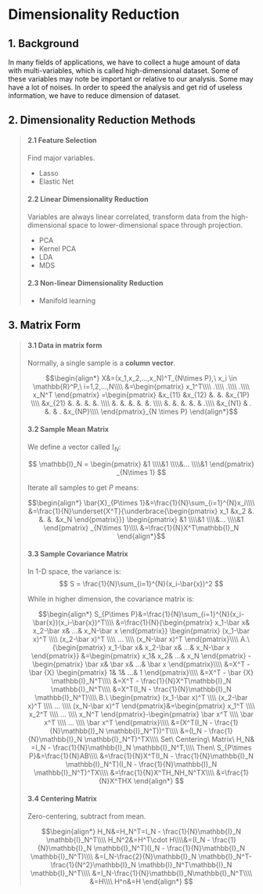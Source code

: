 # Dimensionality Reduction

## 1. Background

In many fields of applications, we have to collect a huge amount of data with multi-variables, which is called high-dimensional dataset. Some of these variables may note be important or relative to our analysis. Some may have a lot of noises. In order to speed the analysis and get rid of useless information, we have to reduce dimension of dataset.

## 2. Dimensionality Reduction Methods

>#### 2.1 Feature Selection
>Find major variables.
>* Lasso
>* Elastic Net
>
>#### 2.2 Linear Dimensionality Reduction
>Variables are always linear correlated, transform data from the high-dimensional space to lower-dimensional space through projection.
>* PCA
>* Kernel PCA
>* LDA
>* MDS
>
>#### 2.3 Non-linear Dimensionality Reduction
>* Manifold learning


## 3. Matrix Form

>#### 3.1 Data in matrix form
>Normally, a single sample is a **column vector**.
>
>$$\begin{align*}
>X&=(x_1,x_2,...,x_N)^T_{N\times P},\ x_i \in \mathbb{R}^P,\ i=1,2,...,N\\\\
>&=\begin{pmatrix}
>x_1^T\\\\ 
>.\\\\ 
>.\\\\ 
>.\\\\
>x_N^T 
>\end{pmatrix}
>=\begin{pmatrix}
>&x_{11}  &x_{12}  &.  &.  &x_{1P} \\\\ 
>&x_{21}  &.  &.  &.  &. \\\\ 
>&.  &.  &.  &.  &. \\\\ 
>&.  &.  &.  &.  & .\\\\ 
>&x_{N1}  & . &.  & . &x_{NP}\\\\
>\end{pmatrix}_{N \times P}
>\end{align*}$$
>
>
>#### 3.2 Sample Mean Matrix
>We define a vector called $\mathbb{I}_N$:
>
>$$
>\mathbb{I}_N = \begin{pmatrix}
>&1 \\\\&1  \\\\&... \\\\&1 
>\end{pmatrix} _{N\times 1}
>$$
>
>Iterate all samples to get $P$ means:
>
>$$\begin{align*}
>\bar{X}_{P\times 1}&=\frac{1}{N}\sum_{i=1}^{N}x_i\\\\
>&=\frac{1}{N}\underset{X^T}{\underbrace{\begin{pmatrix}
>x_1 &x_2  &. &. &. &x_N 
>\end{pmatrix}}} \begin{pmatrix}
>&1 \\\\&1  \\\\&... \\\\&1 
>\end{pmatrix} _{N\times 1}\\\\
>&=\frac{1}{N}X^T\mathbb{I}_N
>\end{align*}$$
>
>#### 3.3 Sample Covariance Matrix
>
>In 1-D space, the variance is:
>$$
>S = \frac{1}{N}\sum_{i=1}^{N}(x_i-\bar{x})^2
>$$
>
>While in higher dimension, the covariance matrix is:
>
>$$\begin{align*}
>S_{P\times P}&=\frac{1}{N}\sum_{i=1}^{N}(x_i-\bar{x})(x_i-\bar{x})^T\\\\
>&=\frac{1}{N}{\begin{pmatrix}
>x_1-\bar x&  x_2-\bar x& ...& x_N-\bar x
>\end{pmatrix}}
>\begin{pmatrix}
>(x_1-\bar x)^T
>\\\\
>(x_2-\bar x)^T
>\\\\
>... 
>\\\\
>(x_N-\bar x)^T
>\end{pmatrix}\\\\
>A.\ {\begin{pmatrix}
>x_1-\bar x&  x_2-\bar x& ...& x_N-\bar x
>\end{pmatrix}} &=\begin{pmatrix}
>x_1&  x_2& ...& x_N
>\end{pmatrix} -\begin{pmatrix}
>\bar x&  \bar x& ...& \bar x
>\end{pmatrix}\\\\
>&=X^T - \bar {X} \begin{pmatrix}
>1&  1& ...& 1
>\end{pmatrix}\\\\
>&=X^T - \bar {X} \mathbb{I}_N^T\\\\
>&=X^T - \frac{1}{N}X^T\mathbb{I}_N \mathbb{I}_N^T\\\\
>&=X^T(I_N - \frac{1}{N}\mathbb{I}_N \mathbb{I}_N^T)\\\\
>B.\ \begin{pmatrix}
>(x_1-\bar x)^T
>\\\\
>(x_2-\bar x)^T
>\\\\
>... 
>\\\\
>(x_N-\bar x)^T
>\end{pmatrix}&=\begin{pmatrix}
>x_1^T
>\\\\
>x_2^T
>\\\\
>... 
>\\\\
>x_N^T
>\end{pmatrix}-\begin{pmatrix}
>\bar x^T
>\\\\
>\bar x^T
>\\\\
>... 
>\\\\
>\bar x^T
>\end{pmatrix}\\\\
>&=(X^T(I_N - \frac{1}{N}\mathbb{I}_N \mathbb{I}_N^T))^T\\\\
>&=(I_N - \frac{1}{N}\mathbb{I}_N \mathbb{I}_N^T)^TX\\\\
>Set\ Centering\ Matrix\ H_N& =I_N - \frac{1}{N}\mathbb{I}_N \mathbb{I}_N^T,\\\\
>Then\ S_{P\times P}&=\frac{1}{N}AB\\\\
>&=\frac{1}{N}X^T(I_N - \frac{1}{N}\mathbb{I}_N \mathbb{I}_N^T)(I_N - \frac{1}{N}\mathbb{I}_N \mathbb{I}_N^T)^TX\\\\
>&=\frac{1}{N}X^TH_NH_N^TX\\\\
>&=\frac{1}{N}X^THX
>\end{align*}
>$$
>
>
>#### 3.4 Centering Matrix
>Zero-centering, subtract from mean.
> 
>$$\begin{align*}
>H_N&=H_N^T=I_N - \frac{1}{N}\mathbb{I}_N \mathbb{I}_N^T\\\\
>H_N^2&=H^T\cdot H\\\\&=(I_N - \frac{1}{N}\mathbb{I}_N \mathbb{I}_N^T)(I_N - \frac{1}{N}\mathbb{I}_N \mathbb{I}_N^T)\\\\
>&=I_N-\frac{2}{N}\mathbb{I}_N \mathbb{I}_N^T-\frac{1}{N^2}\mathbb{I}_N \mathbb{I}_N^T\mathbb{I}_N \mathbb{I}_N^T\\\\
>&=I_N-\frac{1}{N}\mathbb{I}_N\mathbb{I}_N^T\\\\
>&=H\\\\
>H^n&=H
>\end{align*}
>$$
